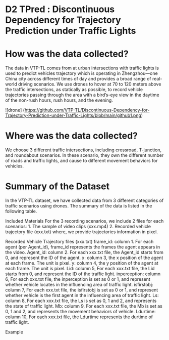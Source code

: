 # D2 TPred : Discontinuous Dependency for Trajectory Prediction under Traffic Lights
# How was the data collected?
The data in VTP-TL comes from at urban intersections with traffic lights is used to predict vehicles trajectory which is operating in Zhengzhou—one China city across different times of day and provides a broad range of real-world driving scenarios. We use drones to hover at 70 to 120 meters above the traffic intersections, as statically as possible, to record vehicle trajectories passing through the area with a bird’s-eye view in the daytime of the non-rush hours, rush hours, and the evening.

![drone] (https://github.com/VTP-TL/Discontinuous-Dependency-for-Trajectory-Prediction-under-Traffic-Lights/blob/main/github1.png)


# Where was the data collected?
We choose 3 different traffic intersections, including crossroad, T-junction, and roundabout scenarios. In these scenario, they own the different number of roads and traffic lights, and cause to different movement behaviors for vehicles.

# Summary of the Dataset
In the VTP-TL dataset, we have collected data from 3 different categories of traffic scenarios using drones. The summary of the data is listed in the following table. 

Included Materials
For the 3 recording scenarios, we include 2 files for each scenarios:  1. The sample of video clips (xxx.mp4) 
2. Recorded vehicle trajectory file (xxx.txt)  where, we provide trajectories information in pixel.

Recorded Vehicle Trajectory files (xxx.txt)
frame_id: column 1. For each agent (per Agent_id), frame_id represents the frames the agent appears in the video.
Agent_id: column 2. For each xxx.txt file, the Agent_id starts from 0, and represent the ID of the agent.
x: column 3, the x position of the agent at each frame. The unit is pixel.
y: column 4, the y position of the agent at each frame. The unit is pixel.
Lid: column 5, For each xxx.txt file, the Lid starts from 0, and represent the ID of the traffic light.
inperception: column 6, For each xxx.txt file, the inperception is set as 0 or 1, and represent whether vehicle locates in the influencing area of traffic light. 
isfirstobj: column 7, For each xxx.txt file, the isfirstobj is set as 0 or 1, and represent whether vehicle is the first agent in the influencing area of traffic light. 
Ls: column 8, For each xxx.txt file, the Ls is set as 0, 1 and 2, and represents the state of traffic light. 
Mb: column 9, For each xxx.txt file, the Mb is set as 0, 1 and 2, and represents the movement behaviors of vehicle. 
Ldurtime: column 10, For each xxx.txt file, the Ldurtime represents the durtime of traffic light. 

Example


